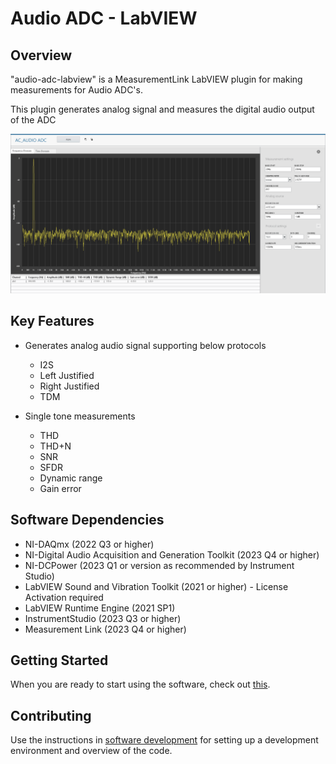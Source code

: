 # Audio ADC - LabVIEW

## Overview

"audio-adc-labview" is a MeasurementLink LabVIEW plugin for making measurements for Audio ADC's.

This plugin generates analog signal and measures the digital audio output of the ADC

![image](res/audio-adc-plugin.png)


## Key Features

 - Generates analog audio signal supporting below protocols
   - I2S
   - Left Justified
   - Right Justified
   - TDM
 
 - Single tone measurements
   - THD
   - THD+N
   - SNR
   - SFDR
   - Dynamic range
   - Gain error

## Software Dependencies
- NI-DAQmx (2022 Q3 or higher)
- NI-Digital Audio Acquisition and Generation Toolkit (2023 Q4 or higher)
- NI-DCPower (2023 Q1 or version as recommended by Instrument Studio)
- LabVIEW Sound and Vibration Toolkit (2021 or higher) - License Activation required
- LabVIEW Runtime Engine (2021 SP1)
- InstrumentStudio (2023 Q3 or higher)
- Measurement Link (2023 Q4 or higher)


## Getting Started
When you are ready to start using the software, check out [this](docs/help.md).

## Contributing
Use the instructions in [software development](docs/software-development.md) for setting up a development environment and overview of the code.






